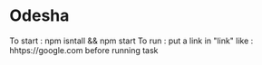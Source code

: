# Odesha
To start : npm isntall && npm start
To run : put a link in "link" like : hhtps://google.com before running task
